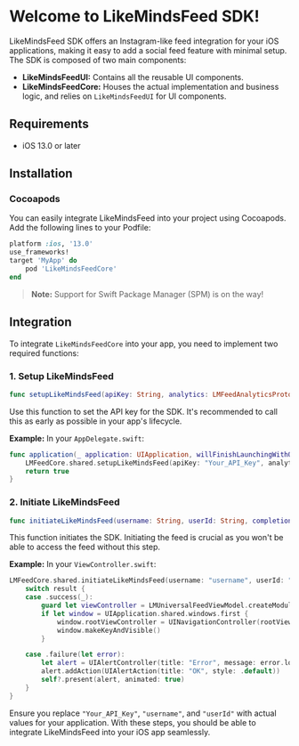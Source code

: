 # Welcome to LikeMindsFeed SDK!

LikeMindsFeed SDK offers an Instagram-like feed integration for your iOS applications, making it easy to add a social feed feature with minimal setup. The SDK is composed of two main components:

- **LikeMindsFeedUI:** Contains all the reusable UI components.
- **LikeMindsFeedCore:** Houses the actual implementation and business logic, and relies on `LikeMindsFeedUI` for UI components.

## Requirements

- iOS 13.0 or later

## Installation

### Cocoapods

You can easily integrate LikeMindsFeed into your project using Cocoapods. Add the following lines to your Podfile:

```ruby
platform :ios, '13.0'
use_frameworks!
target 'MyApp' do
    pod 'LikeMindsFeedCore'
end
```

> **Note:** Support for Swift Package Manager (SPM) is on the way!

## Integration

To integrate `LikeMindsFeedCore` into your app, you need to implement two required functions:

### 1. Setup LikeMindsFeed

```swift
func setupLikeMindsFeed(apiKey: String, analytics: LMFeedAnalyticsProtocol? = nil)
```

Use this function to set the API key for the SDK. It's recommended to call this as early as possible in your app's lifecycle.

**Example:** In your `AppDelegate.swift`:

```swift
func application(_ application: UIApplication, willFinishLaunchingWithOptions launchOptions: [UIApplication.LaunchOptionsKey: Any]? = nil) -> Bool {
    LMFeedCore.shared.setupLikeMindsFeed(apiKey: "Your_API_Key", analytics: nil)
    return true
}
```

### 2. Initiate LikeMindsFeed

```swift
func initiateLikeMindsFeed(username: String, userId: String, completionHandler: ((Result<Void, LMFeedError>) -> Void)?)
```

This function initiates the SDK. Initiating the feed is crucial as you won't be able to access the feed without this step.

**Example:** In your `ViewController.swift`:

```swift
LMFeedCore.shared.initiateLikeMindsFeed(username: "username", userId: "userId") { [weak self] result in
    switch result {
    case .success(_):
        guard let viewController = LMUniversalFeedViewModel.createModule() else { return }
        if let window = UIApplication.shared.windows.first {
            window.rootViewController = UINavigationController(rootViewController: viewController)
            window.makeKeyAndVisible()
        }

    case .failure(let error):
        let alert = UIAlertController(title: "Error", message: error.localizedDescription, preferredStyle: .alert)
        alert.addAction(UIAlertAction(title: "OK", style: .default))
        self?.present(alert, animated: true)
    }
}
```

Ensure you replace `"Your_API_Key"`, `"username"`, and `"userId"` with actual values for your application. With these steps, you should be able to integrate LikeMindsFeed into your iOS app seamlessly.